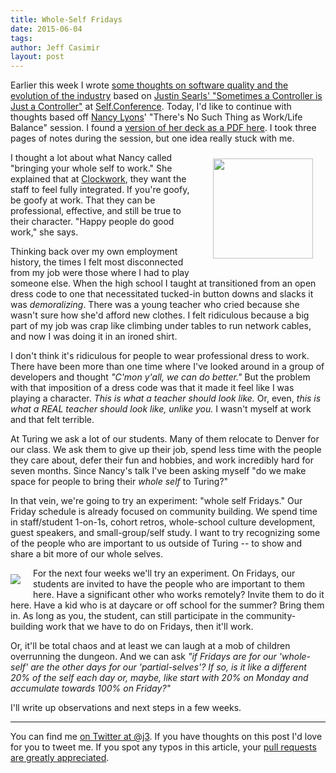 ```yaml
---
title: Whole-Self Fridays
date: 2015-06-04
tags:
author: Jeff Casimir
layout: post
---
```


Earlier this week  I wrote [some thoughts on software quality and the evolution of the industry](http://blog.turing.io/2015/06/02/selfconf-searls/) based on
 [Justin Searls' "Sometimes a Controller is Just a Controller"](http://blog.testdouble.com/posts/2015-05-11-sometimes-a-controller-is-just-a-controller.html) at [Self.Conference](http://selfconference.org/). Today, I'd like to continue with thoughts based off <a href='https://twitter.com/nylons'>Nancy Lyons</a>' "There's No Such Thing as Work/Life Balance" session. I found a [version of her deck as a PDF here](http://pls.printing.org/wp-content/uploads/2015/05/Keynote-Nancy-Lyons-Tues.pdf). I took three pages of notes during the session, but one idea really stuck with me.

<a href='https://twitter.com/nylons'>
<img src='https://pbs.twimg.com/profile_images/3120486993/e852a4758c4d0fa1524169c1cc641f11.png' style="width:160px; float:right; margin: 10px 20px 20px 20px"/></a>

I thought a lot about what Nancy called "bringing your whole self to work." She explained that at [Clockwork](https://twitter.com/Clockwork_Tweet), they want the staff to feel fully integrated. If you're goofy, be goofy at work. That they can be professional, effective, and still be true to their character. "Happy people do good work," she says.

Thinking back over my own employment history, the times I felt most disconnected from my job were those where I had to play someone else. When the high school I taught at transitioned from an open dress code to one that necessitated tucked-in button downs and slacks it was *demoralizing*. There was a young teacher who cried because she wasn't sure how she'd afford new clothes. I felt ridiculous because a big part of my job was crap like climbing under tables to run network cables, and now I was doing it in an ironed shirt.

I don't think it's ridiculous for people to wear professional dress to work. There have been more than one time where I've looked around in a group of developers and thought *"C'mon y'all, we can do better."* But the problem with that imposition of a dress code was that it made it feel like I was playing a character. *This is what a teacher should look like.* Or, even, *this is what a REAL teacher should look like, unlike you.* I wasn't myself at work and that felt terrible.

At Turing we ask a lot of our students. Many of them relocate to Denver for our class. We ask them to give up their job, spend less time with the people they care about, defer their fun and hobbies, and work incredibly hard for seven months. Since Nancy's talk I've been asking myself "do we make space for people to bring their *whole self* to Turing?"

In that vein, we're going to try an experiment: "whole self Fridays." Our Friday schedule is already focused on community building. We spend time in staff/student 1-on-1s, cohort retros, whole-school culture development, guest speakers, and small-group/self study. I want to try recognizing some of the people who are important to us outside of Turing -- to show and share a bit more of our whole selves.

<img src='/images/article_images/bhargavi-with-kids.jpg' style="float:left; margin: 10px 20px 20px 0px"/>

For the next four weeks we'll try an experiment. On Fridays, our students are invited to have the people who are important to them here. Have a significant other who works remotely? Invite them to do it here. Have a kid who is at daycare or off school for the summer? Bring them in. As long as you, the student, can still participate in the community-building work that we have to do on Fridays, then it'll work.

Or, it'll be total chaos and at least we can laugh at a mob of children overrunning the dungeon. And we can ask *"if Fridays are for our 'whole-self' are the other days for our 'partial-selves'? If so, is it like a different 20% of the self each day or, maybe, like start with 20% on Monday and accumulate towards 100% on Friday?"*

I'll write up observations and next steps in a few weeks.

---

You can find me [on Twitter at @j3](https://twitter.com/j3). If you have thoughts on this post I'd love for you to tweet me. If you spot any typos in this article, your [pull requests are greatly appreciated](https://github.com/turingschool/blog.turing.io/blob/master/source/2015-06-04-whole-self-fridays.html.markdown).

